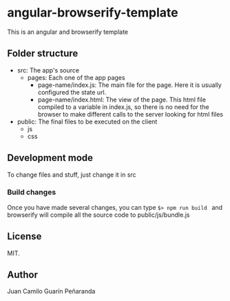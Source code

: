 # angular-browserify-template

This is an angular and browserify template

## Folder structure

* src: The app's source
    * pages: Each one of the app pages
        * page-name/index.js: The main file for the page. Here it is usually configured the state url.
        * page-name/index.html: The view of the page. This html file compiled to a variable in index.js, so 
        there is no need for the browser to make different calls to the server looking for html files 
* public: The final files to be executed on the client
    * js
    * css

## Development mode
To change files and stuff, just change it in src

### Build changes
Once you have made several changes, you can type ```$> npm run build ```
and browserify will compile all the source code to public/js/bundle.js

## License
MIT.

## Author
Juan Camilo Guarín Peñaranda